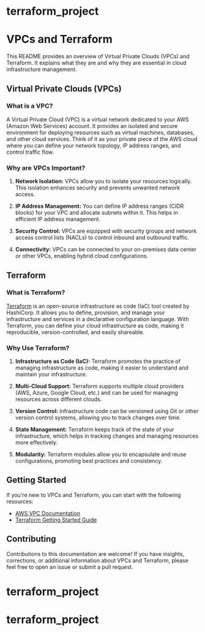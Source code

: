 # terraform_project
# VPCs and Terraform

This README provides an overview of Virtual Private Clouds (VPCs) and Terraform. It explains what they are and why they are essential in cloud infrastructure management.

## Virtual Private Clouds (VPCs)

### What is a VPC?

A Virtual Private Cloud (VPC) is a virtual network dedicated to your AWS (Amazon Web Services) account. It provides an isolated and secure environment for deploying resources such as virtual machines, databases, and other cloud services. Think of it as your private piece of the AWS cloud where you can define your network topology, IP address ranges, and control traffic flow.

### Why are VPCs Important?

1. **Network Isolation:** VPCs allow you to isolate your resources logically. This isolation enhances security and prevents unwanted network access.

2. **IP Address Management:** You can define IP address ranges (CIDR blocks) for your VPC and allocate subnets within it. This helps in efficient IP address management.

3. **Security Control:** VPCs are equipped with security groups and network access control lists (NACLs) to control inbound and outbound traffic.

4. **Connectivity:** VPCs can be connected to your on-premises data center or other VPCs, enabling hybrid cloud configurations.

## Terraform

### What is Terraform?

[Terraform](https://www.terraform.io/) is an open-source infrastructure as code (IaC) tool created by HashiCorp. It allows you to define, provision, and manage your infrastructure and services in a declarative configuration language. With Terraform, you can define your cloud infrastructure as code, making it reproducible, version-controlled, and easily shareable.

### Why Use Terraform?

1. **Infrastructure as Code (IaC):** Terraform promotes the practice of managing infrastructure as code, making it easier to understand and maintain your infrastructure.

2. **Multi-Cloud Support:** Terraform supports multiple cloud providers (AWS, Azure, Google Cloud, etc.) and can be used for managing resources across different clouds.

3. **Version Control:** Infrastructure code can be versioned using Git or other version control systems, allowing you to track changes over time.

4. **State Management:** Terraform keeps track of the state of your infrastructure, which helps in tracking changes and managing resources more effectively.

5. **Modularity:** Terraform modules allow you to encapsulate and reuse configurations, promoting best practices and consistency.

## Getting Started

If you're new to VPCs and Terraform, you can start with the following resources:

- [AWS VPC Documentation](https://docs.aws.amazon.com/vpc/latest/userguide/what-is-amazon-vpc.html)
- [Terraform Getting Started Guide](https://learn.hashicorp.com/tutorials/terraform/aws-build)

## Contributing

Contributions to this documentation are welcome! If you have insights, corrections, or additional information about VPCs and Terraform, please feel free to open an issue or submit a pull request.
# terraform_project
# terraform_project
